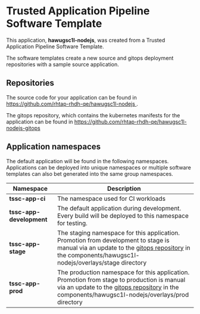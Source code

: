 # Trusted Application Pipeline Software Template

This application, **hawugsc1l-nodejs**, was created from a Trusted Application Pipeline Software Template.

The software templates create a new source and gitops deployment repositories with a sample source application. 

## Repositories

The source code for your application can be found in [https://github.com/rhtap-rhdh-qe/hawugsc1l-nodejs ](https://github.com/rhtap-rhdh-qe/hawugsc1l-nodejs ).
 
The gitops repository, which contains the kubernetes manifests for the application can be found in 
[https://github.com/rhtap-rhdh-qe/hawugsc1l-nodejs-gitops ](https://github.com/rhtap-rhdh-qe/hawugsc1l-nodejs-gitops ) 

## Application namespaces 

The default application will be found in the following namespaces. Applications can be deployed into unique namespaces or multiple software templates can also bet generated into the same group namespaces.  

|  Namespace   |  Description   |  
| -------- | -------- |
| **tssc-app-ci** | The namespace used for CI workloads |
| **tssc-app-development** | The default application during development. Every build will be deployed to this namespace for testing. |
| **tssc-app-stage** | The staging namespace for this application. Promotion from development to stage is manual via an update to the [gitops repository](https://github.com/rhtap-rhdh-qe/hawugsc1l-nodejs-gitops ) in the components/hawugsc1l-nodejs/overlays/stage directory |
| **tssc-app-prod** | The production namespace for this application. Promotion from stage to production is manual via an update to the [gitops repository](https://github.com/rhtap-rhdh-qe/hawugsc1l-nodejs-gitops ) in the components/hawugsc1l-nodejs/overlays/prod directory |